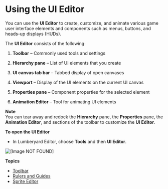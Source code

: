 # Using the UI Editor<a name="ui-editor-using"></a>

You can use the **UI Editor** to create, customize, and animate various game user interface elements and components such as menus, buttons, and heads\-up displays \(HUDs\)\.

The **UI Editor** consists of the following:

1. **Toolbar** – Commonly used tools and settings

1. **Hierarchy pane** – List of UI elements that you create

1. **UI canvas tab bar** – Tabbed display of open canvases

1. **Viewport** – Display of the UI elements on the current UI canvas

1. **Properties pane** – Component properties for the selected element

1. **Animation Editor** – Tool for animating UI elements

**Note**  
You can tear away and redock the **Hierarchy** pane, the **Properties** pane, the **Animation Editor**, and sections of the toolbar to customize the **UI Editor**\.

**To open the UI Editor**
+ In Lumberyard Editor, choose **Tools** and then **UI Editor**\.

![\[Image NOT FOUND\]](http://docs.aws.amazon.com/lumberyard/latest/userguide/images/ui-editor-using1.png)

**Topics**
+ [Toolbar](ui-editor-toolbar.md)
+ [Rulers and Guides](ui-editor-rulers-guides.md)
+ [Sprite Editor](ui-editor-sprite-editor.md)